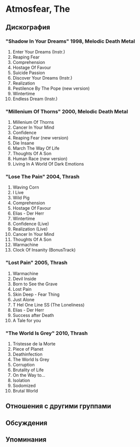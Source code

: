 # Atmosfear, The



## Дискография

### "Shadow In Your Dreams" 1998, Melodic Death Metal

1. Enter Your Dreams (Instr.)	 
2. Reaping Fear
3. Comprehension
4. Hostage Of Favour
5. Suicide Passion
6. Discover Your Dreams (Instr.)	 
7. Realization
8. Pestilence By The Pope (new version)
9. Wintertime
10. Endless Dream (Instr.)

### "Millenium Of Thorns" 2000, Melodic Death Metal

1. Millenium Of Thorns
2. Cancer In Your Mind
3. Confidence
4. Reaping Fear (new version)
5. Die Insane
6. March The Way Of Life
7. Thoughts Of A Son
8. Human Race (new version)
9. Living In A World Of Dark Emotions

### "Lose The Pain" 2004, Thrash

1. Waving Corn
2. I Live
3. Wild Pig
4. Comprehension
5. Hostage Of Favour
6. Elias - Der Herr
7. Wintertime
8. Confidence (Live)
9. Realization (Live)
10. Cancer In Your Mind	
11. Thoughts Of A Son	
12. Warmachine
13. Clock Of Insanity (BonusTrack)

### "Lost Pain" 2005, Thrash

1. Warmachine
2. Devil Inside	 
3. Born to See the Grave
4. Lost Pain
5. Skin Deep - Fear Thing	 
6. Just Alone 
7. T Hel One Line SS (The Loneliness)
8. Elias - Der Herr	 
9. Success after Death
10. A Tale for you

### "The World Is Grey" 2010, Thrash

1. Tristesse de la Morte		 
2. Piece of Planet		 
3. Deathinfection		 
4. The World Is Grey		 
5. Corruption		 
6. Brutality of Life		 
7. On the Way to...		 
8. Isolation		 
9. Sodomized		 
10. Brutal World


## Отношения с другими группами


## Обсуждения


## Упоминания

